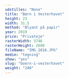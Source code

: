 ```yaml
---
udstilles: "None"
title: "Børn i Vesterhavet"
height: 23
width: 31.5
method: "Blyant på papir"
year: 2019
price: "Privateje"
rasterWidth: 3746
rasterHeight: 2698
fileName: "IMG_2816.JPG"
medie: "tegning"
show: "yes"
slug: "boern-i-vesterhavet"
weight: "240"
---
```

